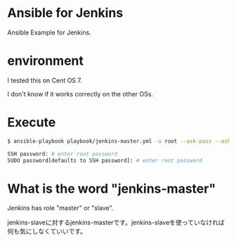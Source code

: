 # Ansible for Jenkins

Ansible Example for Jenkins.

# environment

I tested this on Cent OS 7.

I don't know if it works correctly on the other OSs.

# Execute

```.sh
$ ansible-playbook playbook/jenkins-master.yml -u root --ask-pass --ask-sudo-pass

SSH password: # enter root password
SUDO password[defaults to SSH password]: # enter root password
```

# What is the word "jenkins-master"

Jenkins has role "master" or "slave".

jenkins-slaveに対するjenkins-masterです。jenkins-slaveを使っていなければ何も気にしなくていいです。
